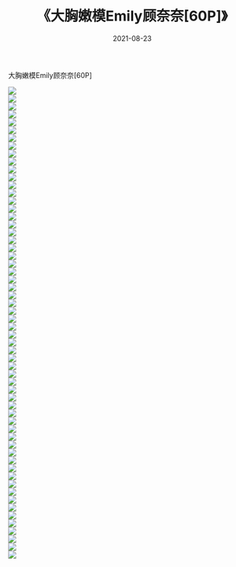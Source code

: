﻿---
layout: post
title:  《大胸嫩模Emily顾奈奈[60P]》
date:   2021-08-23
img: http://img.660000.xyz/Sharelink/性感/2021/大胸嫩模Emily顾奈奈[60P]/000.jpg
categories: [美女, 清纯, 唯美]
---

大胸嫩模Emily顾奈奈[60P]

  ![](http://img.660000.xyz/Sharelink/性感/2021/大胸嫩模Emily顾奈奈[60P]/001.jpg) <br> ![](http://img.660000.xyz/Sharelink/性感/2021/大胸嫩模Emily顾奈奈[60P]/002.jpg) <br> ![](http://img.660000.xyz/Sharelink/性感/2021/大胸嫩模Emily顾奈奈[60P]/003.jpg) <br> ![](http://img.660000.xyz/Sharelink/性感/2021/大胸嫩模Emily顾奈奈[60P]/004.jpg) <br> ![](http://img.660000.xyz/Sharelink/性感/2021/大胸嫩模Emily顾奈奈[60P]/005.jpg) <br> ![](http://img.660000.xyz/Sharelink/性感/2021/大胸嫩模Emily顾奈奈[60P]/006.jpg) <br> ![](http://img.660000.xyz/Sharelink/性感/2021/大胸嫩模Emily顾奈奈[60P]/007.jpg) <br> ![](http://img.660000.xyz/Sharelink/性感/2021/大胸嫩模Emily顾奈奈[60P]/008.jpg) <br> ![](http://img.660000.xyz/Sharelink/性感/2021/大胸嫩模Emily顾奈奈[60P]/009.jpg) <br> ![](http://img.660000.xyz/Sharelink/性感/2021/大胸嫩模Emily顾奈奈[60P]/010.jpg) <br> ![](http://img.660000.xyz/Sharelink/性感/2021/大胸嫩模Emily顾奈奈[60P]/011.jpg) <br> ![](http://img.660000.xyz/Sharelink/性感/2021/大胸嫩模Emily顾奈奈[60P]/012.jpg) <br> ![](http://img.660000.xyz/Sharelink/性感/2021/大胸嫩模Emily顾奈奈[60P]/013.jpg) <br> ![](http://img.660000.xyz/Sharelink/性感/2021/大胸嫩模Emily顾奈奈[60P]/014.jpg) <br> ![](http://img.660000.xyz/Sharelink/性感/2021/大胸嫩模Emily顾奈奈[60P]/015.jpg) <br> ![](http://img.660000.xyz/Sharelink/性感/2021/大胸嫩模Emily顾奈奈[60P]/016.jpg) <br> ![](http://img.660000.xyz/Sharelink/性感/2021/大胸嫩模Emily顾奈奈[60P]/017.jpg) <br> ![](http://img.660000.xyz/Sharelink/性感/2021/大胸嫩模Emily顾奈奈[60P]/018.jpg) <br> ![](http://img.660000.xyz/Sharelink/性感/2021/大胸嫩模Emily顾奈奈[60P]/019.jpg) <br> ![](http://img.660000.xyz/Sharelink/性感/2021/大胸嫩模Emily顾奈奈[60P]/020.jpg) <br> ![](http://img.660000.xyz/Sharelink/性感/2021/大胸嫩模Emily顾奈奈[60P]/021.jpg) <br> ![](http://img.660000.xyz/Sharelink/性感/2021/大胸嫩模Emily顾奈奈[60P]/022.jpg) <br> ![](http://img.660000.xyz/Sharelink/性感/2021/大胸嫩模Emily顾奈奈[60P]/023.jpg) <br> ![](http://img.660000.xyz/Sharelink/性感/2021/大胸嫩模Emily顾奈奈[60P]/024.jpg) <br> ![](http://img.660000.xyz/Sharelink/性感/2021/大胸嫩模Emily顾奈奈[60P]/025.jpg) <br> ![](http://img.660000.xyz/Sharelink/性感/2021/大胸嫩模Emily顾奈奈[60P]/026.jpg) <br> ![](http://img.660000.xyz/Sharelink/性感/2021/大胸嫩模Emily顾奈奈[60P]/027.jpg) <br> ![](http://img.660000.xyz/Sharelink/性感/2021/大胸嫩模Emily顾奈奈[60P]/028.jpg) <br> ![](http://img.660000.xyz/Sharelink/性感/2021/大胸嫩模Emily顾奈奈[60P]/029.jpg) <br> ![](http://img.660000.xyz/Sharelink/性感/2021/大胸嫩模Emily顾奈奈[60P]/030.jpg) <br> ![](http://img.660000.xyz/Sharelink/性感/2021/大胸嫩模Emily顾奈奈[60P]/031.jpg) <br> ![](http://img.660000.xyz/Sharelink/性感/2021/大胸嫩模Emily顾奈奈[60P]/032.jpg) <br> ![](http://img.660000.xyz/Sharelink/性感/2021/大胸嫩模Emily顾奈奈[60P]/033.jpg) <br> ![](http://img.660000.xyz/Sharelink/性感/2021/大胸嫩模Emily顾奈奈[60P]/034.jpg) <br> ![](http://img.660000.xyz/Sharelink/性感/2021/大胸嫩模Emily顾奈奈[60P]/035.jpg) <br> ![](http://img.660000.xyz/Sharelink/性感/2021/大胸嫩模Emily顾奈奈[60P]/036.jpg) <br> ![](http://img.660000.xyz/Sharelink/性感/2021/大胸嫩模Emily顾奈奈[60P]/037.jpg) <br> ![](http://img.660000.xyz/Sharelink/性感/2021/大胸嫩模Emily顾奈奈[60P]/038.jpg) <br> ![](http://img.660000.xyz/Sharelink/性感/2021/大胸嫩模Emily顾奈奈[60P]/039.jpg) <br> ![](http://img.660000.xyz/Sharelink/性感/2021/大胸嫩模Emily顾奈奈[60P]/040.jpg) <br> ![](http://img.660000.xyz/Sharelink/性感/2021/大胸嫩模Emily顾奈奈[60P]/041.jpg) <br> ![](http://img.660000.xyz/Sharelink/性感/2021/大胸嫩模Emily顾奈奈[60P]/042.jpg) <br> ![](http://img.660000.xyz/Sharelink/性感/2021/大胸嫩模Emily顾奈奈[60P]/043.jpg) <br> ![](http://img.660000.xyz/Sharelink/性感/2021/大胸嫩模Emily顾奈奈[60P]/044.jpg) <br> ![](http://img.660000.xyz/Sharelink/性感/2021/大胸嫩模Emily顾奈奈[60P]/045.jpg) <br> ![](http://img.660000.xyz/Sharelink/性感/2021/大胸嫩模Emily顾奈奈[60P]/046.jpg) <br> ![](http://img.660000.xyz/Sharelink/性感/2021/大胸嫩模Emily顾奈奈[60P]/047.jpg) <br> ![](http://img.660000.xyz/Sharelink/性感/2021/大胸嫩模Emily顾奈奈[60P]/048.jpg) <br> ![](http://img.660000.xyz/Sharelink/性感/2021/大胸嫩模Emily顾奈奈[60P]/049.jpg) <br> ![](http://img.660000.xyz/Sharelink/性感/2021/大胸嫩模Emily顾奈奈[60P]/050.jpg) <br> ![](http://img.660000.xyz/Sharelink/性感/2021/大胸嫩模Emily顾奈奈[60P]/051.jpg) <br> ![](http://img.660000.xyz/Sharelink/性感/2021/大胸嫩模Emily顾奈奈[60P]/052.jpg) <br> ![](http://img.660000.xyz/Sharelink/性感/2021/大胸嫩模Emily顾奈奈[60P]/053.jpg) <br> ![](http://img.660000.xyz/Sharelink/性感/2021/大胸嫩模Emily顾奈奈[60P]/054.jpg) <br> ![](http://img.660000.xyz/Sharelink/性感/2021/大胸嫩模Emily顾奈奈[60P]/055.jpg) <br> ![](http://img.660000.xyz/Sharelink/性感/2021/大胸嫩模Emily顾奈奈[60P]/056.jpg) <br> ![](http://img.660000.xyz/Sharelink/性感/2021/大胸嫩模Emily顾奈奈[60P]/057.jpg) <br> ![](http://img.660000.xyz/Sharelink/性感/2021/大胸嫩模Emily顾奈奈[60P]/058.jpg) <br> ![](http://img.660000.xyz/Sharelink/性感/2021/大胸嫩模Emily顾奈奈[60P]/059.jpg) <br> ![](http://img.660000.xyz/Sharelink/性感/2021/大胸嫩模Emily顾奈奈[60P]/060.jpg) <br>